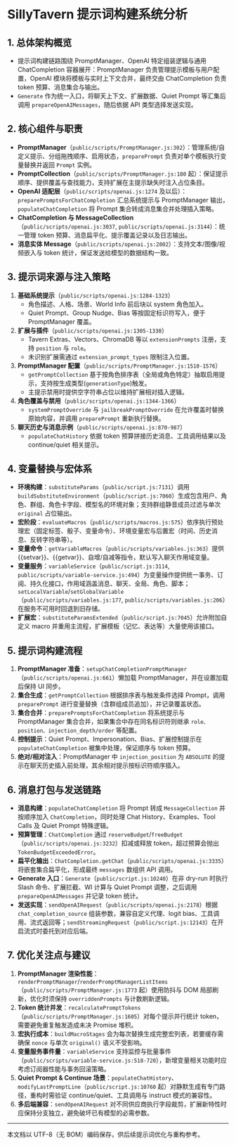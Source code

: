 # SillyTavern 提示词构建系统分析

## 1. 总体架构概览
- 提示词构建链路围绕 PromptManager、OpenAI 特定组装逻辑与通用 ChatCompletion 容器展开：PromptManager 负责管理提示模板与用户配置，OpenAI 模块将模板与实时上下文合并，最终交由 ChatCompletion 负责 token 预算、消息集合与输出。
- `Generate` 作为统一入口，将聊天上下文、扩展数据、Quiet Prompt 等汇集后调用 `prepareOpenAIMessages`，随后依据 API 类型选择发送实现。

## 2. 核心组件与职责
- **PromptManager**（`public/scripts/PromptManager.js:302`）：管理系统/自定义提示、分组拖拽顺序、启用状态，`preparePrompt` 负责对单个模板执行变量替换并返回 `Prompt` 实例。
- **PromptCollection**（`public/scripts/PromptManager.js:180` 起）：保证提示顺序、提供覆盖与查找能力，支持扩展在主提示缺失时注入占位条目。
- **OpenAI 适配层**（`public/scripts/openai.js:1274` 及以后）：`preparePromptsForChatCompletion` 汇总系统提示与 PromptManager 输出，`populateChatCompletion` 将 Prompt 集合转成消息集合并处理插入策略。
- **ChatCompletion 与 MessageCollection**（`public/scripts/openai.js:3037`, `public/scripts/openai.js:3144`）：统一管理 token 预算、消息扁平化、提示覆盖记录以及日志输出。
- **消息实体 Message**（`public/scripts/openai.js:2802`）：支持文本/图像/视频嵌入与 token 统计，保证发送给模型的数据结构一致。

## 3. 提示词来源与注入策略
1. **基础系统提示**（`public/scripts/openai.js:1284-1323`）
   - 角色描述、人格、场景、World Info 前后块以 system 角色加入。
   - Quiet Prompt、Group Nudge、Bias 等按固定标识符写入，便于 PromptManager 覆盖。
2. **扩展与插件**（`public/scripts/openai.js:1305-1330`）
   - Tavern Extras、Vectors、ChromaDB 等以 `extensionPrompts` 注册，支持 `position` 与 `role`。
   - 未识别扩展需通过 `extension_prompt_types` 限制注入位置。
3. **PromptManager 配置**（`public/scripts/PromptManager.js:1510-1576`）
   - `getPromptCollection` 基于按角色排序表（全局或角色特定）抽取启用提示，支持按生成类型(`generationType`)触发。
   - 主提示禁用时提供空字符串占位以维持扩展相对插入逻辑。
4. **角色覆盖与禁用**（`public/scripts/openai.js:1344-1366`）
   - `systemPromptOverride` 与 `jailbreakPromptOverride` 在允许覆盖时替换原始内容，并调用 `preparePrompt` 重新执行替换。
5. **聊天历史与消息示例**（`public/scripts/openai.js:870-987`）
   - `populateChatHistory` 依据 token 预算拼接历史消息、工具调用结果以及 continue/quiet 相关提示。

## 4. 变量替换与宏体系
- **环境构建**：`substituteParams`（`public/script.js:7131`）调用 `buildSubstituteEnvironment`（`public/script.js:7060`）生成包含用户、角色、群组、角色卡字段、模型名的环境对象；支持群组静音成员过滤与单次 `original` 占位输出。
- **宏阶段**：`evaluateMacros`（`public/scripts/macros.js:575`）依序执行预处理宏（固定标签、骰子、变量命令）、环境变量宏与后置宏（时间、历史消息、反转字符串等）。
- **变量命令**：`getVariableMacros`（`public/scripts/variables.js:363`）提供 {{setvar}}、{{getvar}}、自增/自减等指令，默认写入聊天作用域变量。
- **变量服务**：`variableService`（`public/script.js:3114`, `public/scripts/variable-service.js:494`）为变量操作提供统一事务、订阅、持久化接口，作用域涵盖消息、聊天、全局、角色、脚本；`setLocalVariable`/`setGlobalVariable`（`public/scripts/variables.js:177`, `public/scripts/variables.js:206`）在服务不可用时回退到旧存储。
- **扩展宏**：`substituteParamsExtended`（`public/script.js:7045`）允许附加自定义 macro 并重用主流程，扩展模板（记忆、表达等）大量使用该接口。

## 5. 提示词构建流程
1. **PromptManager 准备**：`setupChatCompletionPromptManager`（`public/scripts/openai.js:661`）懒加载 PromptManager，并在设置加载后保持 UI 同步。
2. **集合生成**：`getPromptCollection` 根据排序表与触发条件选择 Prompt，调用 `preparePrompt` 进行变量替换（含群组成员追加），并记录覆盖状态。
3. **集合合并**：`preparePromptsForChatCompletion` 将系统提示与 PromptManager 集合合并，如果集合中存在同名标识符则继承 `role、position、injection_depth/order` 等配置。
4. **控制提示**：Quiet Prompt、Impersonation、Bias、扩展控制提示在 `populateChatCompletion` 被集中处理，保证顺序与 token 预算。
5. **绝对/相对注入**：PromptManager 中 `injection_position` 为 `ABSOLUTE` 的提示在聊天历史插入前处理，其余相对提示按标识符顺序插入。

## 6. 消息打包与发送链路
- **消息构建**：`populateChatCompletion` 将 Prompt 转成 `MessageCollection` 并按顺序加入 `ChatCompletion`，同时处理 Chat History、Examples、Tool Calls 及 Quiet Prompt 特殊逻辑。
- **预算管理**：`ChatCompletion` 通过 `reserveBudget`/`freeBudget`（`public/scripts/openai.js:3232`）扣减或释放 token，超过预算会抛出 `TokenBudgetExceededError`。
- **扁平化输出**：`ChatCompletion.getChat`（`public/scripts/openai.js:3335`）将嵌套集合扁平化，形成最终 `messages` 数组供 API 调用。
- **Generate 入口**：`Generate`（`public/script.js:10240`）在非 dry-run 时执行 Slash 命令、扩展拦截、WI 计算与 Quiet Prompt 调整，之后调用 `prepareOpenAIMessages` 并记录 token 统计。
- **发送实现**：`sendOpenAIRequest`（`public/scripts/openai.js:2178`）根据 `chat_completion_source` 组装参数，兼容自定义代理、logit bias、工具调用、流式返回等；`sendStreamingRequest`（`public/script.js:12143`）在开启流式时委托到对应后端。

## 7. 优化关注点与建议
1. **PromptManager 渲染性能**：`renderPromptManager`/`renderPromptManagerListItems`（`public/scripts/PromptManager.js:1773` 起）使用防抖与 DOM 局部刷新，优化时须保持 `overriddenPrompts` 与计数刷新逻辑。
2. **Token 统计并发**：`recalculatePromptTokens`（`public/scripts/PromptManager.js:1605`）对每个提示并行统计 token，需要避免重复触发造成未决 Promise 堆积。
3. **宏执行成本**：`buildMacroStages` 会为每次替换生成完整宏列表，若要缓存需确保 `nonce` 与单次 `original()` 语义不受影响。
4. **变量服务事件量**：`variableService` 支持监控与批量事件（`public/scripts/variable-service.js:518-720`），新增变量相关功能时应考虑订阅器性能与事务回滚策略。
5. **Quiet Prompt & Continue 场景**：`populateChatHistory`、`modifyLastPromptLine`（`public/script.js:10760` 起）对静默生成有专门路径，重构时需验证 continue/quiet、工具调用与 instruct 模式的兼容性。
6. **多后端兼容**：`sendOpenAIRequest` 对不同供应商执行字段裁剪，扩展新特性时应保持分支独立，避免破坏已有模型的必需参数。

---
本文档以 UTF-8（无 BOM）编码保存，供后续提示词优化与重构参考。